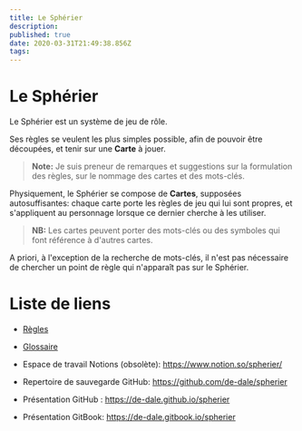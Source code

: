 ```yaml
---
title: Le Sphérier
description: 
published: true
date: 2020-03-31T21:49:38.856Z
tags: 
---
```


# Le Sphérier

Le Sphérier est un système de jeu de rôle.

Ses règles se veulent les plus simples possible, afin de pouvoir être découpées, et tenir sur une **Carte** à jouer.  

> **Note:**
Je suis preneur de remarques et suggestions sur la formulation des règles, sur le nommage des cartes et des mots-clés. 

Physiquement, le Sphérier se compose de **Cartes**,  supposées autosuffisantes: chaque carte porte les règles de jeu qui lui sont propres, et s'appliquent au personnage lorsque ce dernier cherche à les utiliser. 

> **NB:**
Les cartes peuvent porter des mots-clés ou des symboles qui font référence à d'autres cartes. 

A priori, à l'exception de la recherche de mots-clés, il n'est pas nécessaire de chercher un point de règle qui n'apparaît pas sur le Sphérier.

# Liste de liens

- [Règles](/spherier/core)
- [Glossaire](/spherier/glossary)

- Espace de travail Notions (obsolète): https://www.notion.so/spherier/
- Repertoire de sauvegarde GitHub: https://github.com/de-dale/spherier
- Présentation GitHub : https://de-dale.github.io/spherier
- Présentation GitBook:
https://de-dale.gitbook.io/spherier
